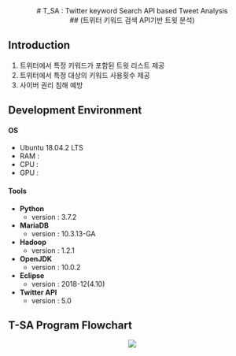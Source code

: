 <center> # T_SA : Twitter keyword Search API based Tweet Analysis </center> 
<center> ## (트위터 키워드 검색 API기반 트윗 분석)  </center> 


## Introduction
1. 트위터에서 특정 키워드가 포함된 트윗 리스트 제공
2. 트위터에서 특정 대상의 키워드 사용횟수 제공
3. 사이버 권리 침해 예방

## Development Environment
#### OS  
  * Ubuntu 18.04.2 LTS  
  * RAM :  
  * CPU :  
  * GPU :  
#### Tools  
  * **Python**  
    - version : 3.7.2
  * **MariaDB**  
    - version : 10.3.13-GA
  * **Hadoop**  
    - version : 1.2.1
  * **OpenJDK**  
    - version : 10.0.2
  * **Eclipse**  
    - version : 2018-12(4.10)
  * **Twitter API**  
    - version : 5.0
## T-SA Program Flowchart
<p align="center"> 
<img src="https://github.com/SeokJune/BigData_VI_T-SA/blob/master/etc/T-SA%20Program%20Flowchart.jpg?raw=true">
</p>
